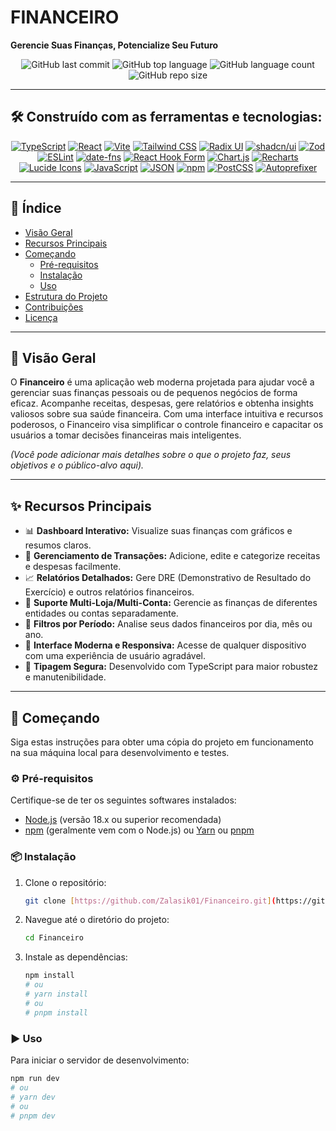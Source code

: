 # FINANCEIRO

**Gerencie Suas Finanças, Potencialize Seu Futuro**

<p align="center">
  <img src="https://img.shields.io/github/last-commit/Zalasik01/Financeiro?style=for-the-badge&logo=github&label=LAST%20COMMIT" alt="GitHub last commit"/>
  <img src="https://img.shields.io/github/languages/top/Zalasik01/Financeiro?style=for-the-badge&logo=typescript" alt="GitHub top language"/>
  <img src="https://img.shields.io/github/languages/count/Zalasik01/Financeiro?style=for-the-badge&logo=github&label=LANGUAGES" alt="GitHub language count"/>
  <img src="https://img.shields.io/github/repo-size/Zalasik01/Financeiro?style=for-the-badge&logo=github&label=REPO%20SIZE" alt="GitHub repo size"/>
</p>

---

## 🛠️ Construído com as ferramentas e tecnologias:

<p align="center">
  <a href="https://www.typescriptlang.org/" target="_blank" rel="noreferrer"><img src="https://img.shields.io/badge/TypeScript-3178C6?style=for-the-badge&logo=typescript&logoColor=white" alt="TypeScript"/></a>
  <a href="https://reactjs.org/" target="_blank" rel="noreferrer"><img src="https://img.shields.io/badge/React-61DAFB?style=for-the-badge&logo=react&logoColor=black" alt="React"/></a>
  <a href="https://vitejs.dev/" target="_blank" rel="noreferrer"><img src="https://img.shields.io/badge/Vite-646CFF?style=for-the-badge&logo=vite&logoColor=white" alt="Vite"/></a>
  <a href="https://tailwindcss.com/" target="_blank" rel="noreferrer"><img src="https://img.shields.io/badge/Tailwind_CSS-06B6D4?style=for-the-badge&logo=tailwindcss&logoColor=white" alt="Tailwind CSS"/></a>
  <a href="https://www.radix-ui.com/" target="_blank" rel="noreferrer"><img src="https://img.shields.io/badge/Radix%20UI-161618?style=for-the-badge&logo=radix-ui&logoColor=white" alt="Radix UI"/></a>
  <a href="https://ui.shadcn.com/" target="_blank" rel="noreferrer"><img src="https://img.shields.io/badge/shadcn/ui-000000?style=for-the-badge&logo=shadcn-ui&logoColor=white" alt="shadcn/ui"/></a>
  <a href="https://zod.dev/" target="_blank" rel="noreferrer"><img src="https://img.shields.io/badge/Zod-3E67B1?style=for-the-badge&logo=zod&logoColor=white" alt="Zod"/></a>
  <a href="https://eslint.org/" target="_blank" rel="noreferrer"><img src="https://img.shields.io/badge/ESLint-4B32C3?style=for-the-badge&logo=eslint&logoColor=white" alt="ESLint"/></a>
  <a href="https://date-fns.org/" target="_blank" rel="noreferrer"><img src="https://img.shields.io/badge/date_fns-A941A1?style=for-the-badge&logo=date-fns&logoColor=white" alt="date-fns"/></a>
  <a href="https://react-hook-form.com/" target="_blank" rel="noreferrer"><img src="https://img.shields.io/badge/React_Hook_Form-EC5990?style=for-the-badge&logo=reacthookform&logoColor=white" alt="React Hook Form"/></a>
  <a href="https://www.chartjs.org/" target="_blank" rel="noreferrer"><img src="https://img.shields.io/badge/Chart.js-FF6384?style=for-the-badge&logo=chartdotjs&logoColor=white" alt="Chart.js"/></a>
  <a href="https://recharts.org/" target="_blank" rel="noreferrer"><img src="https://img.shields.io/badge/Recharts-8884d8?style=for-the-badge&logo=recharts&logoColor=white" alt="Recharts"/></a>
  <a href="https://lucide.dev/" target="_blank" rel="noreferrer"><img src="https://img.shields.io/badge/Lucide-1A1A1A?style=for-the-badge&logo=lucide&logoColor=white" alt="Lucide Icons"/></a>
  <a href="https://developer.mozilla.org/en-US/docs/Web/JavaScript" target="_blank" rel="noreferrer"><img src="https://img.shields.io/badge/JavaScript-F7DF1E?style=for-the-badge&logo=javascript&logoColor=black" alt="JavaScript"/></a>
  <a href="https://www.json.org/json-en.html" target="_blank" rel="noreferrer"><img src="https://img.shields.io/badge/JSON-000000?style=for-the-badge&logo=json&logoColor=white" alt="JSON"/></a>
  <a href="https://www.npmjs.com/" target="_blank" rel="noreferrer"><img src="https://img.shields.io/badge/npm-CB3837?style=for-the-badge&logo=npm&logoColor=white" alt="npm"/></a>
  <a href="https://postcss.org/" target="_blank" rel="noreferrer"><img src="https://img.shields.io/badge/PostCSS-DD3A0A?style=for-the-badge&logo=postcss&logoColor=white" alt="PostCSS"/></a>
  <a href="https://github.com/postcss/autoprefixer" target="_blank" rel="noreferrer"><img src="https://img.shields.io/badge/Autoprefixer-DD3735?style=for-the-badge&logo=autoprefixer&logoColor=white" alt="Autoprefixer"/></a>
</p>

---

## 📜 Índice

- [Visão Geral](#-visão-geral)
- [Recursos Principais](#-recursos-principais)
- [Começando](#-começando)
  - [Pré-requisitos](#%EF%B8%8F-pré-requisitos)
  - [Instalação](#-instalação)
  - [Uso](#-uso)
- [Estrutura do Projeto](#-estrutura-do-projeto)
- [Contribuições](#-contribuições)
- [Licença](#-licença)

---

## 📖 Visão Geral

O **Financeiro** é uma aplicação web moderna projetada para ajudar você a gerenciar suas finanças pessoais ou de pequenos negócios de forma eficaz. Acompanhe receitas, despesas, gere relatórios e obtenha insights valiosos sobre sua saúde financeira. Com uma interface intuitiva e recursos poderosos, o Financeiro visa simplificar o controle financeiro e capacitar os usuários a tomar decisões financeiras mais inteligentes.

*(Você pode adicionar mais detalhes sobre o que o projeto faz, seus objetivos e o público-alvo aqui).*

---

## ✨ Recursos Principais

- 📊 **Dashboard Interativo:** Visualize suas finanças com gráficos e resumos claros.
- 💸 **Gerenciamento de Transações:** Adicione, edite e categorize receitas e despesas facilmente.
- 📈 **Relatórios Detalhados:** Gere DRE (Demonstrativo de Resultado do Exercício) e outros relatórios financeiros.
- 🏢 **Suporte Multi-Loja/Multi-Conta:** Gerencie as finanças de diferentes entidades ou contas separadamente.
- 📅 **Filtros por Período:** Analise seus dados financeiros por dia, mês ou ano.
- 🎨 **Interface Moderna e Responsiva:** Acesse de qualquer dispositivo com uma experiência de usuário agradável.
- 🔐 **Tipagem Segura:** Desenvolvido com TypeScript para maior robustez e manutenibilidade.

---

## 🚀 Começando

Siga estas instruções para obter uma cópia do projeto em funcionamento na sua máquina local para desenvolvimento e testes.

### ⚙️ Pré-requisitos

Certifique-se de ter os seguintes softwares instalados:

- [Node.js](https://nodejs.org/) (versão 18.x ou superior recomendada)
- [npm](https://www.npmjs.com/) (geralmente vem com o Node.js) ou [Yarn](https://yarnpkg.com/) ou [pnpm](https://pnpm.io/)

### 📦 Instalação

1.  Clone o repositório:
    ```bash
    git clone [https://github.com/Zalasik01/Financeiro.git](https://github.com/Zalasik01/Financeiro.git)
    ```
2.  Navegue até o diretório do projeto:
    ```bash
    cd Financeiro
    ```
3.  Instale as dependências:
    ```bash
    npm install
    # ou
    # yarn install
    # ou
    # pnpm install
    ```

### ▶️ Uso

Para iniciar o servidor de desenvolvimento:

```bash
npm run dev
# ou
# yarn dev
# ou
# pnpm dev

